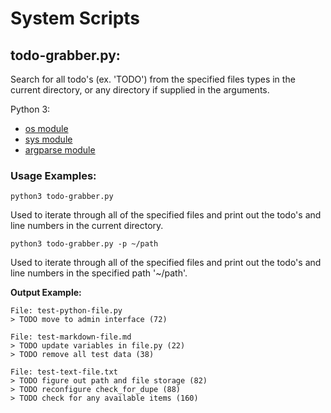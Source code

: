 # System Scripts

## todo-grabber.py:

Search for all todo's (ex. 'TODO') from the specified files types in the current directory, or any directory if supplied in the arguments.

Python 3:  
- [os module](https://docs.python.org/3/library/os.html)
- [sys module](https://docs.python.org/3/library/sys.html)
- [argparse module](https://docs.python.org/3/library/argparse.html)

### Usage Examples:

    python3 todo-grabber.py  

Used to iterate through all of the specified files and print out the todo's and line numbers in the current directory.

    python3 todo-grabber.py -p ~/path

Used to iterate through all of the specified files and print out the todo's and line numbers in the specified path '~/path'.

**Output Example:**

    File: test-python-file.py
    > TODO move to admin interface (72)

    File: test-markdown-file.md
    > TODO update variables in file.py (22)
    > TODO remove all test data (38)

    File: test-text-file.txt
    > TODO figure out path and file storage (82)
    > TODO reconfigure check_for_dupe (88)
    > TODO check for any available items (160)

